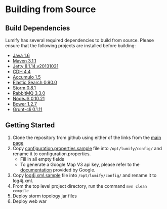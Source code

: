 # Building from Source

## Build Dependencies

Lumify has several required dependencies to build from source. Please ensure that the following projects are installed before building:
* [Java 1.6](http://www.oracle.com/technetwork/java/javasebusiness/downloads/java-archive-downloads-javase6-419409.html)
* [Maven 3.1.1](http://maven.apache.org/download.cgi)
* [Jetty 8.1.14.v20131031](http://download.eclipse.org/jetty/stable-8/dist/)
* [CDH 4.4](http://www.cloudera.com/content/support/en/downloads/download-components/download-products.html)
* [Accumulo 1.5](http://accumulo.apache.org/downloads/)
* [Elastic Search 0.90.0](http://www.elasticsearch.org/downloads/0-90-0/)
* [Storm 0.8.1](http://storm-project.net/downloads.html)
* [RabbitMQ 3.3.0](http://www.rabbitmq.com/download.html)
* [NodeJS 0.10.21](http://blog.nodejs.org/2013/10/18/node-v0-10-21-stable/)
* [Bower 1.2.7](https://npmjs.org/package/bower)
* [Grunt-cli 0.1.11](https://npmjs.org/package/grunt-cli)

## Getting Started

1. Clone the repository from github using either of the links from the [main page](../../..)
2. Copy [configuration.properties.sample](./lumify.properties) file into ```/opt/lumify/config/``` and rename it to configuration.properties.
   * Fill in all empty fields
   * To generate a Google Map V3 api key, please refer to the [documentation](https://developers.google.com/maps/documentation/javascript/tutorial#api_key) provided by Google.
3. Copy [log4j.xml.sample](./log4j.xml) file into ```/opt/lumify/config/``` and rename it to log4j.xml.
4. From the top level project directory, run the command ```mvn clean compile```
5. Deploy storm topology jar files
6. Deploy web war

